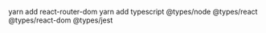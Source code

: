 yarn add react-router-dom
yarn add typescript @types/node @types/react @types/react-dom @types/jest
